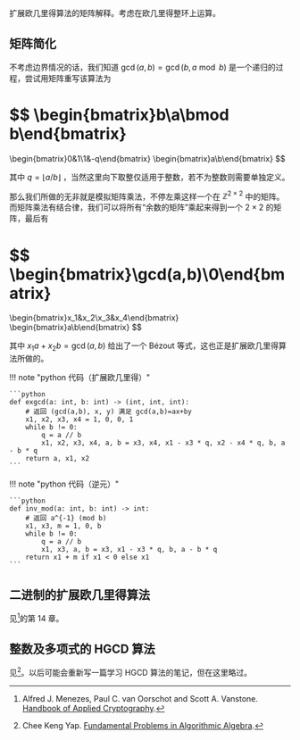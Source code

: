 扩展欧几里得算法的矩阵解释。考虑在欧几里得整环上运算。

## 矩阵简化

不考虑边界情况的话，我们知道 $\gcd(a,b)=\gcd(b,a\bmod b)$ 是一个递归的过程，尝试用矩阵重写该算法为

$$
\begin{bmatrix}b\\a\bmod b\end{bmatrix}
=
\begin{bmatrix}0&1\\1&-q\end{bmatrix}
\begin{bmatrix}a\\b\end{bmatrix}
$$

其中 $q=\lfloor a/b\rfloor$ ，当然这里向下取整仅适用于整数，若不为整数则需要单独定义。

那么我们所做的无非就是模拟矩阵乘法，不停左乘这样一个在 $\mathbb{Z}^{2\times 2}$ 中的矩阵。而矩阵乘法有结合律，我们可以将所有“余数的矩阵”乘起来得到一个 $2\times 2$ 的矩阵，最后有

$$
\begin{bmatrix}\gcd(a,b)\\0\end{bmatrix}
=
\begin{bmatrix}x_1&x_2\\x_3&x_4\end{bmatrix}
\begin{bmatrix}a\\b\end{bmatrix}
$$

其中 $x_1a+x_2b=\gcd(a,b)$ 给出了一个 Bézout 等式，这也正是扩展欧几里得算法所做的。

!!! note "python 代码（扩展欧几里得）"

    ```python
    def exgcd(a: int, b: int) -> (int, int, int):
        # 返回 (gcd(a,b), x, y) 满足 gcd(a,b)=ax+by
        x1, x2, x3, x4 = 1, 0, 0, 1
        while b != 0:
            q = a // b
            x1, x2, x3, x4, a, b = x3, x4, x1 - x3 * q, x2 - x4 * q, b, a - b * q
        return a, x1, x2
    ```

!!! note "python 代码（逆元）"

    ```python
    def inv_mod(a: int, b: int) -> int:
        # 返回 a^{-1} (mod b)
        x1, x3, m = 1, 0, b
        while b != 0:
            q = a // b
            x1, x3, a, b = x3, x1 - x3 * q, b, a - b * q
        return x1 + m if x1 < 0 else x1
    ```

## 二进制的扩展欧几里得算法

见[^1]的第 14 章。

## 整数及多项式的 HGCD 算法

见[^2]。以后可能会重新写一篇学习 HGCD 算法的笔记，但在这里略过。

[^1]: Alfred J. Menezes, Paul C. van Oorschot and Scott A. Vanstone. [Handbook of Applied Cryptography](http://cacr.uwaterloo.ca/hac/).
[^2]: Chee Keng Yap. [Fundamental Problems in Algorithmic Algebra](http://tomlr.free.fr/Math%E9matiques/Math%20Complete/Algebra/fundamental%20problems%20in%20algorithmic%20algebra%20-%20chee%20keng%20yap.pdf).